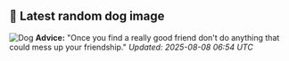 ## 🐶 Latest random dog image
![Dog](https://images.dog.ceo/breeds/terrier-yorkshire/n02094433_2041.jpg)
**Advice:** "Once you find a really good friend don't do anything that could mess up your friendship."
*Updated: 2025-08-08 06:54 UTC*
